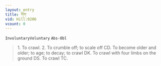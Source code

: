 ```yaml
---
layout: entry
title: གོག་
vid: Hill:0206
vcount: 0
---
```

`InvoluntaryVoluntary` `Abs-Obl`
> 1\.
 To crawl\.
 2\.
 To crumble off; to scale off CD\.
 To become older and older; to age; to decay; to crawl DK\.
 To crawl with four limbs on the ground DS\.
 To crawl TC\.

